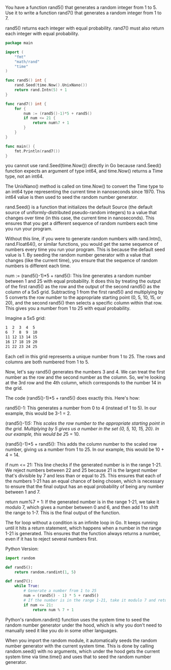 You have a function rand5() that generates a random integer from 1 to 5. Use it to write a function rand7() that generates a random integer from 1 to 7.

rand5() returns each integer with equal probability. rand7() must also return each integer with equal probability.

```go
package main

import (
    "fmt"
    "math/rand"
    "time"
)

func rand5() int {
    rand.Seed(time.Now().UnixNano())
    return rand.Intn(5) + 1
}

func rand7() int {
    for {
        num := (rand5()-1)*5 + rand5()
        if num <= 21 {
            return num%7 + 1
        }
    }
}

func main() {
    fmt.Println(rand7())
}
```

you cannot use rand.Seed(time.Now()) directly in Go because rand.Seed() function expects an argument of type int64, and time.Now() returns a Time type, not an int64.

The UnixNano() method is called on time.Now() to convert the Time type to an int64 type representing the current time in nanoseconds since 1970. This int64 value is then used to seed the random number generator.

rand.Seed() is a function that initializes the default Source (the default source of uniformly-distributed pseudo-random integers) to a value that changes over time (in this case, the current time in nanoseconds). This ensures that you get a different sequence of random numbers each time you run your program.

Without this line, if you were to generate random numbers with rand.Intn(), rand.Float64(), or similar functions, you would get the same sequence of numbers every time you run your program. This is because the default seed value is 1. By seeding the random number generator with a value that changes (like the current time), you ensure that the sequence of random numbers is different each time.

num := (rand5()-1)*5 + rand5(): This line generates a random number between 1 and 25 with equal probability. It does this by treating the output of the first rand5() as the row and the output of the second rand5() as the column of a 5x5 grid. Subtracting 1 from the first rand5() and multiplying by 5 converts the row number to the appropriate starting point (0, 5, 10, 15, or 20), and the second rand5() then selects a specific column within that row. This gives you a number from 1 to 25 with equal probability.

Imagine a 5x5 grid:

```bash
1  2  3  4  5
6  7  8  9  10
11 12 13 14 15
16 17 18 19 20
21 22 23 24 25
```

Each cell in this grid represents a unique number from 1 to 25. The rows and columns are both numbered from 1 to 5.

Now, let's say rand5() generates the numbers 3 and 4. We can treat the first number as the row and the second number as the column. So, we're looking at the 3rd row and the 4th column, which corresponds to the number 14 in the grid.

The code (rand5()-1)*5 + rand5() does exactly this. Here's how:

rand5()-1: This generates a number from 0 to 4 (instead of 1 to 5). In our example, this would be 3-1 = 2.

(rand5()-1)*5: This scales the row number to the appropriate starting point in the grid. Multiplying by 5 gives us a number in the set {0, 5, 10, 15, 20}. In our example, this would be 2*5 = 10.

(rand5()-1)*5 + rand5(): This adds the column number to the scaled row number, giving us a number from 1 to 25. In our example, this would be 10 + 4 = 14.

if num <= 21: This line checks if the generated number is in the range 1-21. We reject numbers between 22 and 25 because 21 is the largest number that's divisible by 7 and less than or equal to 25. This ensures that each of the numbers 1-21 has an equal chance of being chosen, which is necessary to ensure that the final output has an equal probability of being any number between 1 and 7.

return num%7 + 1: If the generated number is in the range 1-21, we take it modulo 7, which gives a number between 0 and 6, and then add 1 to shift the range to 1-7. This is the final output of the function.

The for loop without a condition is an infinite loop in Go. It keeps running until it hits a return statement, which happens when a number in the range 1-21 is generated. This ensures that the function always returns a number, even if it has to reject several numbers first.

Python Version:

```py
import random

def rand5():
    return random.randint(1, 5)

def rand7():
    while True:
        # Generate a number from 1 to 25
        num = (rand5() - 1) * 5 + rand5()
        # If the number is in the range 1-21, take it modulo 7 and return
        if num <= 21:
            return num % 7 + 1
```

Python's random.randint() function uses the system time to seed the random number generator under the hood, which is why you don't need to manually seed it like you do in some other languages.

When you import the random module, it automatically seeds the random number generator with the current system time. This is done by calling random.seed() with no arguments, which under the hood gets the current system time via time.time() and uses that to seed the random number generator.